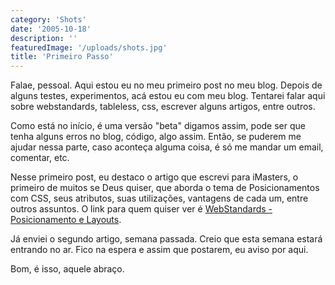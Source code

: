 ```yaml
---
category: 'Shots'
date: '2005-10-18'
description: ''
featuredImage: '/uploads/shots.jpg'
title: 'Primeiro Passo'
---
```


Falae, pessoal. Aqui estou eu no meu primeiro post no meu blog. Depois de alguns testes, experimentos, acá estou eu com meu blog. Tentarei falar aqui sobre webstandards, tableless, css, escrever alguns artigos, entre outros.

Como está no início, é uma versão "beta" digamos assim, pode ser que tenha alguns erros no blog, código, algo assim. Então, se puderem me ajudar nessa parte, caso aconteça alguma coisa, é só me mandar um email, comentar, etc.

Nesse primeiro post, eu destaco o artigo que escrevi para iMasters, o primeiro de muitos se Deus quiser, que aborda o tema de Posicionamentos com CSS, seus atributos, suas utilizações, vantagens de cada um, entre outros assuntos. O link para quem quiser ver é [WebStandards - Posicionamento e Layouts](http://www.imasters.com.br/artigo.php?cn=3606&cc=280).

Já enviei o segundo artigo, semana passada. Creio que esta semana estará entrando no ar. Fico na espera e assim que postarem, eu aviso por aqui.

Bom, é isso, aquele abraço.
